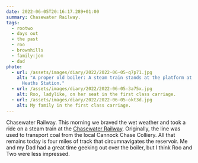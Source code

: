 ```yaml
---
date: 2022-06-05T20:16:17.289+01:00
summary: Chasewater Railway.
tags:
  - rootwo
  - days out
  - the past
  - roo
  - brownhills
  - family:jon
  - dad
photo:
  - url: /assets/images/diary/2022/2022-06-05-q7p71.jpg
    alt: "A proper old boiler: A steam train stands at the platform at Chasewater
      Heaths Station."
  - url: /assets/images/diary/2022/2022-06-05-3a75x.jpg
    alt: Roo, ladylike, on her seat in the first class carriage.
  - url: /assets/images/diary/2022/2022-06-05-okt3d.jpg
    alt: My family in the first class carriage.
---
```

Chasewater Railway. This morning we braved the wet weather and took a ride on a steam train at the [Chasewater Railway](https://www.chasewaterrailway.co.uk). Originally, the line was used to transport coal from the local Cannock Chase Colliery. All that remains today is four miles of track that circumnavigates the reservoir. Me and my Dad had a great time geeking out over the boiler, but I think Roo and Two were less impressed. 
